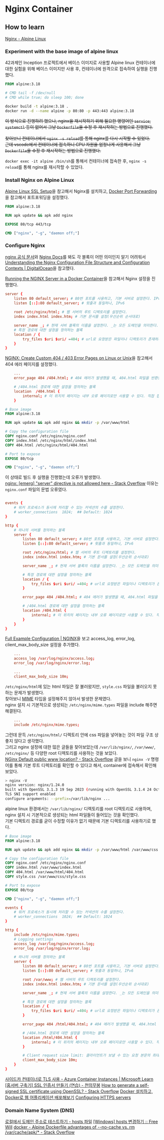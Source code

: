 # Nginx Container

## How to learn

[Nginx - Alpine Linux](https://wiki.alpinelinux.org/wiki/Nginx)
### Experiment with the base image of alpine linux
42과제인 Inception 프로젝트에서 베이스 이미지로 사용할 Alpine linux 컨테이너에 대한 실험을 위해 베이스 이미지만 사용 후, 컨테이너에 원격으로 접속하여 실행을 진행했다.

```Dockerfile
FROM alpine:3.18

# CMD tail -f /dev/null
# CMD while true; do sleep 100; done
```

```bash
docker build -t alpine:3.18 .
docker run -d --name alpine -p 80:80 -p 443:443 alpine:3.18
```

~~이 방식으로 진행하려 했으나, nginx을 재시작하기 위해 필요한 명령어인 `service`, `systemctl` 등이 없어서 그냥 `Dockerfile`을 수정 후 재시작하는 방법으로 진행했다.~~\
\
~~찾아보니 컨테이너에서 `nginx -s reload`를 통해 nginx를 다시 시작할 수 있었다.\
근데 vscode에서 컨테이너에 접속하니 CPU 자원을 엄청나게 사용해서 그냥 `Dockerfile`을 수정 후 재시작하는 방법으로 진행했다.~~

`docker exec -it alpine /bin/sh`를 통해서 컨테이너에 접속한 후, `nginx -s reload`를 통해 nginx를 재시작할 수 있었다.

### Install Nginx on Alpine Linux
[Alpine Linux SSL Setup](https://www.cyberciti.biz/faq/how-to-install-letsencrypt-free-ssltls-for-nginx-certificate-on-alpine-linux/)을 참고해서 Nginx를 설치하고,
[Docker Port Forwarding](https://blue-beam.tistory.com/entry/Docker-%EC%BB%A8%ED%85%8C%EC%9D%B4%EB%84%88-%ED%8F%AC%ED%8A%B8-%EC%97%B0%EA%B2%B0-%ED%8F%AC%ED%8A%B8%ED%8F%AC%EC%9B%8C%EB%94%A9)을 참고해서 포트포워딩을 설정했다.

```Dockerfile
FROM alpine:3.18

RUN apk update && apk add nginx

EXPOSE 80/tcp 443/tcp

CMD ["nginx", "-g", "daemon off;"]
```

### Configure Nginx

[nginx 공식 문서](https://www.nginx.com/resources/wiki/start/)와 [Nginx Docs](https://docs.nginx.com/nginx/admin-guide/web-server/web-server/)를 봐도 각 블록이 어떤 의미인지 알기 어려워서 [Understanding the Nginx Configuration File Structure and Configuration Contexts | DigitalOcean](https://www.digitalocean.com/community/tutorials/understanding-the-nginx-configuration-file-structure-and-configuration-contexts)을 참고했다.

[Running the NGINX Server in a Docker Container](https://www.baeldung.com/linux/nginx-docker-container)을 참고해서 Nginx 설정을 진행했다.

```nginx.conf
server {
    listen 80 default_server; # 80번 포트를 사용하고, 기본 서버로 설정한다. IPv4
    listen [::]:80 default_server; # 윗줄과 동일하나, IPv6
    
    root /etc/nginx/html; # 웹 서버의 루트 디렉토리를 설정한다.
    index index.html index.htm; # 기본 문서를 설정(우선순위 순서대로)

    server_name _; # 현재 서버 블록의 이름을 설정한다. _는 모든 도메인을 의미한다.
    # 특정 경로에 대한 설정을 정의하는 블록
    location / {
        try_files $uri $uri/ =404; # url로 요청받은 파일이나 디렉토리가 존재하지 않을 경우 404 에러를 반환한다.
    }
}
```

[NGINX: Create Custom 404 / 403 Error Pages on Linux or Unix](https://www.cyberciti.biz/faq/howto-nginx-customizing-404-403-error-page/)을 참고해서 404 에러 페이지를 설정했다.

```nginx.conf
    ...
    error_page 404 /404.html; # 404 에러가 발생했을 때, 404.html 파일을 반환한다.

    # /404.html 경로에 대한 설정을 정의하는 블록
    location  /404.html {
        internal; # 이 위치의 페이지는 내부 오류 페이지로만 사용할 수 있다. 직접 접근할 수 없다.
    }
```

```Dockerfile
# Base image
FROM alpine:3.18

RUN apk update && apk add nginx && mkdir -p /var/www/html

# Copy the configuration file
COPY nginx.conf /etc/nginx/nginx.conf
COPY index.html /etc/nginx/html/index.html
COPY 404.html /etc/nginx/html/404.html

# Port to expose
EXPOSE 80/tcp

CMD ["nginx", "-g", "daemon off;"]
```

이 상태로 빌드 후 실행을 진행했는데 오류가 발생했다.\
[nginx: [emerg] "server" directive is not allowed here - Stack Overflow](https://stackoverflow.com/questions/41766195/nginx-emerg-server-directive-is-not-allowed-here) 이유는 `nginx.conf` 파일의 문법 오류였다.

```nginx.conf

events {
    # 워커 프로세스가 동시에 처리할 수 있는 커넥션의 수를 설정한다.
    # worker_connections  1024;  ## Default: 1024
}

http {
    # 하나의 서버를 정의하는 블록
    server {
        listen 80 default_server; # 80번 포트를 사용하고, 기본 서버로 설정한다. IPv4
        listen [::]:80 default_server; # 윗줄과 동일하나, IPv6

        root /etc/nginx/html; # 웹 서버의 루트 디렉토리를 설정한다.
        index index.html index.htm; # 기본 문서를 설정(우선순위 순서대로)

        server_name _; # 현재 서버 블록의 이름을 설정한다. _는 모든 도메인을 의미한다.

        # 특정 경로에 대한 설정을 정의하는 블록
        location / {
            try_files $uri $uri/ =404; # url로 요청받은 파일이나 디렉토리가 존재하지 않을 경우 404 에러를 반환한다.
        }

        error_page 404 /404.html; # 404 에러가 발생했을 때, 404.html 파일을 반환한다.

        # /404.html 경로에 대한 설정을 정의하는 블록
        location /404.html {
            internal; # 이 위치의 페이지는 내부 오류 페이지로만 사용할 수 있다. 직접 접근할 수 없다.
        }
    }
}
```

[Full Example Configuration | NGINX](https://www.nginx.com/resources/wiki/start/topics/examples/full/)을 보고 access_log, error_log, client_max_body_size 설정을 추가했다.

```nginx.conf
    ...
    access_log /var/log/nginx/access.log;
    error_log /var/log/nginx/error.log;

    ...
    client_max_body_size 10m;
```

`/etc/nginx/html`에 있는 html 파일은 잘 불러왔지만, `style.css` 파일을 불러오지 못하는 문제가 발생했다.\
찾아보니 [MIME](https://developer.mozilla.org/ko/docs/Web/HTTP/Basics_of_HTTP/MIME_Types) 타입을 설정해주지 않아서 발생한 문제였다.\
nginx 설치 시 기본적으로 생성되는 `/etc/nginx/mime.types` 파일을 include 해주면 해결된다.

```nginx.conf
    ...
    include /etc/nginx/mime.types;
```

그런데 문득 `/etc/nginx/html/` 디렉토리 안에 css 파일을 넣어놓는 것이 파일 구조 상 좋지 않다고 생각했다.\
그리고 nginx 설정에 대한 많은 글들을 찾아보았는데 `/var/lib/nginx/`, `/var/www/`, `/etc/nginx/` 등 다양한 root 디렉토리를 사용하는 것을 보았다.\
[NGinx Default public www location? - Stack Overflow](https://stackoverflow.com/questions/10674867/nginx-default-public-www-location) 글을 보니 `nginx -V` 명령어를 통해 기본 루트 디렉토리를 확인할 수 있다고 해서, container에 접속해서 확인해보았다.

```bash
> nginx -V
nginx version: nginx/1.24.0
built with OpenSSL 3.1.3 19 Sep 2023 (running with OpenSSL 3.1.4 24 Oct 2023)
TLS SNI support enabled
configure arguments: --prefix=/var/lib/nginx ...
```

alpine linux 환경에서는 `/var/lib/nginx/` 디렉토리를 root 디렉토리로 사용하며, nginx 설치 시 기본적으로 생성되는 html 파일들이 들어있는 것을 확인했다.\
기본 디렉토리 경로를 굳이 수정할 이유가 없기 때문에 기본 디렉토리를 사용하기로 했다.

```Dockerfile
# Base image
FROM alpine:3.18

RUN apk update && apk add nginx && mkdir -p /var/www/html /var/www/css

# Copy the configuration file
COPY nginx.conf /etc/nginx/nginx.conf
COPY index.html /var/www/index.html
COPY 404.html /var/www/html/404.html
COPY style.css /var/www/css/style.css

# Port to expose
EXPOSE 80/tcp

CMD ["nginx", "-g", "daemon off;"]
```

```nginx.conf
events {
    # 워커 프로세스가 동시에 처리할 수 있는 커넥션의 수를 설정한다.
    # worker_connections  1024;  ## Default: 1024
}

http {
    include /etc/nginx/mime.types;
    # Logging settings
    access_log /var/log/nginx/access.log;
    error_log /var/log/nginx/error.log;

    # 하나의 서버를 정의하는 블록
    server {
        listen 80 default_server; # 80번 포트를 사용하고, 기본 서버로 설정한다. IPv4
        listen [::]:80 default_server; # 윗줄과 동일하나, IPv6

        root /var/www; # 웹 서버의 루트 디렉토리를 설정한다.
        index index.html index.htm; # 기본 문서를 설정(우선순위 순서대로)

        server_name _; # 현재 서버 블록의 이름을 설정한다. _는 모든 도메인을 의미한다.

        # 특정 경로에 대한 설정을 정의하는 블록
        location / {
            try_files $uri $uri/ =404; # url로 요청받은 파일이나 디렉토리가 존재하지 않을 경우 404 에러를 반환한다.
        }

        error_page 404 /html/404.html; # 404 에러가 발생했을 때, 404.html 파일을 반환한다.

        # /404.html 경로에 대한 설정을 정의하는 블록
        location /html/404.html {
            internal; # 이 위치의 페이지는 내부 오류 페이지로만 사용할 수 있다. 직접 접근할 수 없다.
        }

        # Client request size limit: 클라이언트가 보낼 수 있는 요청 본문의 최대 크기를 제한하여 이는 대량의 데이터 업로드를 방지하거나 DDoS 공격을 완화하는 데 도움
        client_max_body_size 10m;
    }
}
```

[사이드카 컨테이너로 TLS 사용 - Azure Container Instances | Microsoft Learn](https://learn.microsoft.com/ko-kr/azure/container-instances/container-instances-container-group-ssl)
[[홈서버 구축기] SSL 인증서 만들기 (연습) - 천의무봉](https://blog.hangadac.com/2017/07/31/%ED%99%88%EC%84%9C%EB%B2%84-%EA%B5%AC%EC%B6%95%EA%B8%B0-ssl-%EC%9D%B8%EC%A6%9D%EC%84%9C-%EB%A7%8C%EB%93%A4%EA%B8%B0-%EC%97%B0%EC%8A%B5/)
[How to generate a self-signed SSL certificate using OpenSSL? - Stack Overflow](https://stackoverflow.com/questions/10175812/how-to-generate-a-self-signed-ssl-certificate-using-openssl)
[Docker 설치하고, Docker로 웹 어플리케이션 배포해보기](https://wnsgml972.github.io/setting/2020/07/20/docker/)
[Configuring HTTPS servers](https://nginx.org/en/docs/http/configuring_https_servers.html)

### Domain Name System (DNS)
[로컬에서 도메인 주소로 테스트하기 - hosts 파일](https://velog.io/@wooojini/%EB%A1%9C%EC%BB%AC%EC%97%90%EC%84%9C-%EB%8F%84%EB%A9%94%EC%9D%B8-%EC%A3%BC%EC%86%8C%EB%A1%9C-%ED%85%8C%EC%8A%A4%ED%8A%B8%ED%95%98%EA%B8%B0-hosts-%ED%8C%8C%EC%9D%BC)
[[Windows] hosts 변경하기 :: Free Will](https://ldne.tistory.com/240)
[docker - Alpine Dockerfile advantages of --no-cache vs. rm /var/cache/apk/* - Stack Overflow](https://stackoverflow.com/questions/49118579/alpine-dockerfile-advantages-of-no-cache-vs-rm-var-cache-apk)
